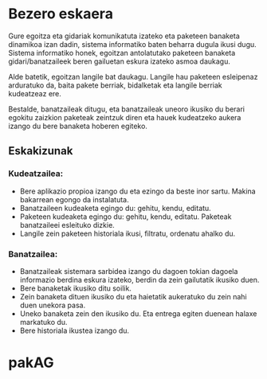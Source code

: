 # Bezero eskaera
Gure egoitza eta gidariak komunikatuta izateko eta paketeen banaketa dinamikoa izan dadin, sistema informatiko baten beharra dugula ikusi dugu. Sistema informatiko honek, egoitzan antolatutako paketeen banaketa gidari/banatzaileek beren gailuetan eskura izateko asmoa daukagu. 

Alde batetik, egoitzan langile bat daukagu. Langile hau paketeen esleipenaz arduratuko da, baita pakete berriak, bidalketak eta langile berriak kudeatzeaz ere.

Bestalde, banatzaileak ditugu, eta banatzaileak uneoro ikusiko du berari egokitu zaizkion paketeak zeintzuk diren eta hauek kudeatzeko aukera izango du bere banaketa hoberen egiteko.

## Eskakizunak
### Kudeatzailea:
-	Bere aplikazio propioa izango du eta ezingo da beste inor sartu. Makina bakarrean egongo da instalatuta.
-	Banatzaileen kudeaketa egingo du: gehitu, kendu, editatu.
-	Paketeen kudeaketa egingo du: gehitu, kendu, editatu. Paketeak banatzaileei esleituko dizkie.
-	Langile zein paketeen historiala ikusi, filtratu, ordenatu ahalko du.
### Banatzailea:
-	Banatzaileak sistemara sarbidea izango du dagoen tokian dagoela informazio berdina eskura izateko, berdin da zein gailutatik ikusiko duen.
-	Bere banaketak ikusiko ditu soilik.
-	Zein banaketa dituen ikusiko du eta haietatik aukeratuko du zein nahi duen unekora pasa.
-	Uneko banaketa zein den ikusiko du. Eta entrega egiten duenean halaxe markatuko du.
-	Bere historiala ikustea izango du.
# pakAG
